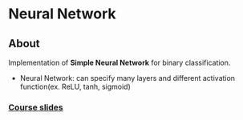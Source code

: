 Neural Network
========

About
--------
Implementation of **Simple Neural Network** for binary classification.

- Neural Network: can specify many layers and different activation function(ex. ReLU, tanh, sigmoid)

### [**Course slides**](http://www.csie.ntu.edu.tw/~htlin/mooc/doc/212_present.pdf)
